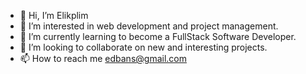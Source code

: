 - 👋 Hi, I’m Elikplim
- 👀 I’m interested in web development and project management.
- 🌱 I’m currently learning to become a FullStack Software Developer.
- 💞️ I’m looking to collaborate on new and interesting projects.
- 📫 How to reach me edbans@gmail.com

<!---
edbans/edbans is a ✨ special ✨ repository because its `README.md` (this file) appears on your GitHub profile.
You can click the Preview link to take a look at your changes.
--->
